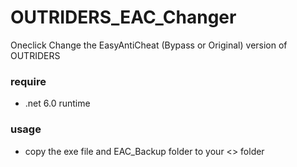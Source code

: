# OUTRIDERS_EAC_Changer

Oneclick Change the EasyAntiCheat (Bypass or Original) version of OUTRIDERS

### require
- .net 6.0 runtime

### usage
- copy the exe file and EAC_Backup folder to your <<OUTRIDERS>> folder